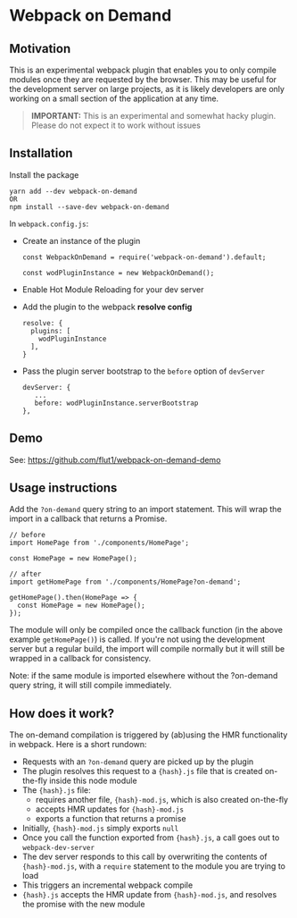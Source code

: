 # Webpack on Demand

## Motivation

This is an experimental webpack plugin that enables you to only compile
modules once they are requested by the browser. This may be useful
for the development server on large projects, as it is likely developers are
only working on a small section of the application at any time.

> **IMPORTANT:** This is an experimental and somewhat hacky plugin.
Please do not expect it to work without issues

## Installation
Install the package

```
yarn add --dev webpack-on-demand
OR
npm install --save-dev webpack-on-demand
```

In `webpack.config.js`:

 - Create an instance of the plugin

   ```
   const WebpackOnDemand = require('webpack-on-demand').default;

   const wodPluginInstance = new WebpackOnDemand();
   ```

 - Enable Hot Module Reloading for your dev server

 - Add the plugin to the webpack **resolve config**
   ```
   resolve: {
     plugins: [
       wodPluginInstance
     ],
   }
   ```

 - Pass the plugin server bootstrap to the `before` option of `devServer`
   ```
   devServer: {
      ...
      before: wodPluginInstance.serverBootstrap
   },
   ```
   
## Demo
See: https://github.com/flut1/webpack-on-demand-demo

## Usage instructions

Add the `?on-demand` query string to an import statement. This will wrap
the import in a callback that returns a Promise.

```
// before
import HomePage from './components/HomePage';

const HomePage = new HomePage();

// after
import getHomePage from './components/HomePage?on-demand';

getHomePage().then(HomePage => {
  const HomePage = new HomePage();
});
```

The module will only be compiled once the callback function (in the
above example `getHomePage()`) is called. If you're not using the
development server but a regular build, the import will compile
normally but it will still be wrapped in a callback for consistency.

Note: if the same module is imported elsewhere without the ?on-demand
query string, it will still compile immediately.

## How does it work? 
The on-demand compilation is triggered by (ab)using the HMR functionality in webpack.
Here is a short rundown:

 - Requests with an `?on-demand` query are picked up by the plugin
 - The plugin resolves this request to a `{hash}.js` file that is created on-the-fly inside this node module
 - The `{hash}.js` file:
   - requires another file, `{hash}-mod.js`, which is also created on-the-fly
   - accepts HMR updates for `{hash}-mod.js`
   - exports a function that returns a promise
 - Initially, `{hash}-mod.js` simply exports `null`
 - Once you call the function exported from `{hash}.js`, a call goes out to `webpack-dev-server`
 - The dev server responds to this call by overwriting the contents of `{hash}-mod.js`, with a `require` 
 statement to the module you are trying to load
 - This triggers an incremental webpack compile
 - `{hash}.js` accepts the HMR update from `{hash}-mod.js`, and resolves the promise with the new module
 


